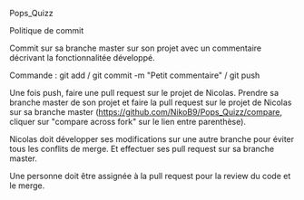Pops_Quizz

Politique de commit

Commit sur sa branche master sur son projet avec un commentaire décrivant la fonctionnalitée développé.

Commande : git add / git commit -m "Petit commentaire" / git push

Une fois push, faire une pull request sur le projet de Nicolas.
Prendre sa branche master de son projet et faire la pull request sur le projet de
Nicolas sur sa branche master (https://github.com/NikoB9/Pops_Quizz/compare, cliquer sur "compare across fork" sur le lien entre parenthèse).

Nicolas doit développer ses modifications sur une autre branche pour éviter tous les conflits de merge. Et effectuer ses pull request sur sa branche master.

Une personne doit être assignée à la pull request pour la review du code et le merge.

